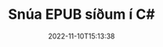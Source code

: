 ---
############################# Static ############################
layout: "auto-gen-merger"
date: 2022-11-10T15:13:38
draft: false
otherformats: pdf xps tex

############################# Head ############################
head_title: "Snúa EPUB síðum í C# – Snúa í 90, 180, 270 horn"
head_description: "Snúðu tilteknum eða öllum skjalasíðum í EPUB skrá með 90, 180, 270 snúningshorni með því að nota forritaskil skjalasamruna."

############################# Header ############################
title: "Snúa EPUB síðum í C#"
description: "Snúðu EPUB síðum með nokkrum línum af .NET kóða."
bg_image: "https://cms.admin.containerize.com/templates/aspose/App_Themes/V3/images/bg/header1.png"
bg_overlay: false
button:
    enable: true
    icon: "fas fa-arrow-down"
    label: "Sækja ókeypis prufuáskrift"
    link: "https://downloads.groupdocs.com/merger/net"

############################# SubMenu ############################
submenu:
    enable: true

    left:
        img_alt: "GroupDocs.Merger for .NET"
        image: "https://cms.admin.containerize.com/templates/groupdocs/images/product-logos/90x90-noborder/groupdocs-merger-net.png"
        product: "GroupDocs.Merger"
        platform: ".NET"

    middle:
        button:

            # button loop
            - link: "https://apireference.groupdocs.com/merger/net"
              text: "API tilvísun"

            # button loop
            - link: "https://github.com/groupdocs-merger"
              text: "Dæmi um kóða"

            # button loop
            - link: "https://products.groupdocs.app/merger/family"
              text: "Sýningar í beinni"

            # button loop
            - link: "https://purchase.groupdocs.com/pricing/merger/net"
              text: "Verðlag"

    right:
        link_download: "https://downloads.groupdocs.com/merger"
        link_learn: "https://docs.groupdocs.com/merger/net"
        link_buy: "https://purchase.groupdocs.com"

############################# About ############################
about:
    enable: true
    title: "Um GroupDocs.Merger for .NET API"
    content: |
        [GroupDocs.Merger for .NET](/is/merger/net/) býður upp á einfalda lausn til að sameinast á öruggan hátt og skipta á milli margra skjalasniða, þar á meðal PDF, Microsoft Office (Word, Excel, PowerPoint , OneNote), OpenDocument, HTML, myndir og mörg önnur innan .NET forrita. Með því að bæta við örfáum línum af kóðanum skaltu framkvæma nokkrar skjalaaðgerðir eins og færa, fjarlægja, snúa, skipta um, draga út eða breyta stefnu síðna innan skjalanna. Skjalasamruna API styður einnig forskoðun skjalasíður sem mynd til að greina skjalabyggingu, snið og innihald á síðunni.
        
        GroupDocs.Merger API er rétti kosturinn fyrir fyrirtækjalausnir sem þarfnast aðgerða til að snúa skráarsíðu. Þessi API eru vel studd á öllum helstu stýrikerfum og kerfum þar á meðal .NET Framework, .NET Standard, .NET Core, Mono.

############################# Steps ############################
steps:
    enable: true
    title_left: "Snúa EPUB skráarsíðum í .NET"
    content_left: |
        [GroupDocs.Merger for .NET](/is/merger/net/) auðveldar C# forriturum að snúa einhverjum ákveðnum eða öllum síðum innan EPUB skráar í 90 , 180 eða 270 snúningshorn með því að útfæra nokkur auðveld skref.
        
        * Frumstilla **RotateOptions** með viðeigandi snúningshorni og blaðsíðunúmerum.
        * Búðu til nýtt tilvik af **Merger** og sendu frumskjalsslóð sem byggingarbreytu.
        * Hringdu í **RotatePages** og sendu **RotateOptions** hlutinn.
        * Hringdu í **Save** og tilgreindu skráarslóðina til að vista skjalið sem myndast.

    title_right: "kerfis kröfur"
    content_right: |
        GroupDocs.Merger for .NET API eru studd á öllum helstu kerfum og stýrikerfum. Áður en þú keyrir kóðann hér að neðan skaltu ganga úr skugga um að þú hafir eftirfarandi forsendur uppsettar á kerfinu þínu.

        * Stýrikerfi: Microsoft Windows, Linux, MacOS
        * Þróunarumhverfi: Visual Studio, Xamarin, MonoDevelop
        * Rammar: .NET Framework, .NET Standard, .NET Core, Mono
        * Sæktu nýjustu útgáfuna af GroupDocs.Merger for .NET frá [NuGet](https://www.nuget.org/packages/groupdocs.merger)
         
    code: |
     {{% merger/additional-styles %}}
     {{< merger/code-merger title="Hvernig á að snúa EPUB skráarsíðum með því að nota C# dæmikóða">}}

        ```csharp    
        // Snúðu EPUB skráarsíðum með því að nota GroupDocs.Merger API
        // Frumstilla RotateOptions flokkinn til að tilgreina snúningshorn og blaðsíðunúmer til að snúa
        RotateOptions rotateOptions = new RotateOptions(RotateMode.Rotate180, new int[] { 2, 3 });

        // Staðfestu samruna með inntaksskjali EPUB
        using (Merger merger = new Merger("input.epub"))
          {
            // Hringdu í RotatePages aðferðina og sendu RotateOptions hlutinn til hennar
            merger.RotatePages(rotateOptions);
    
            // Hringdu í Vista aðferð og farðu í gegnum viðeigandi skráarslóð til að vista úttaksskjalið
            merger.Save("output.epub");
          }
        ```
     {{< /merger/code-merger >}}

############################# Demos ############################
demos:
    enable: true
    title: "Sýningar í beinni - Snúa EPUB skráarsíðum á netinu"
    content: |
       Snúðu EPUB skráarsíðum núna með því að fara á [GroupDocs.Merger Live Demos](https://products.groupdocs.app/splitter/rotate-pages/epub) vefsíðu.
       Lifandi kynningin hefur eftirfarandi kosti.
        
############################# About Formats ############################
about_formats:
    enable: true

############################# More Formats ############################
more_formats:
    enable: true
    title: "Snúa síðum af öðrum skjalasniðum"
    content: |
        .NET skjöl sameining og skipt API fyrir skráarsnið og myndir. Snúðu sumum af vinsælustu skráarsniðunum eins og fram kemur hér að neðan.

############################# Back to top ###############################
back_to_top:
    enable: true
---
